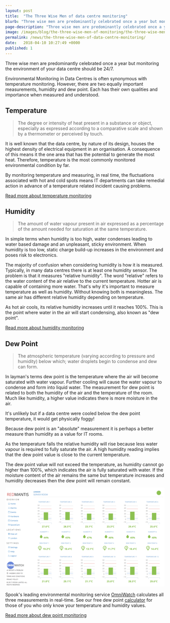 ```yaml
---
layout: post
title:  "The Three Wise Men of data centre monitoring"
blurb: "Three wise men are predominantly celebrated once a year but monitoring the environment of your data centre should be 24/7."
page-description: "Three wise men are predominantly celebrated once a year but monitoring the environment of your data centre should be 24/7."
image: /images/blog/the-three-wise-men-of-monitoring/the-three-wise-men-of-monitoring.jpeg
permalink: /news/the-three-wise-men-of-data-centre-monitoring/
date:   2018-04-10 10:27:49 +0000
published: 1
---
```


Three wise men are predominantly celebrated once a year but monitoring the environment of your data centre should be 24/7.

Environmental Monitoring in Data Centres is often synonymous with temperature monitoring. However, there are two equally important measurements, humidity and dew point. Each has their own qualities and importance when measured and understood.

## Temperature

> The degree or intensity of heat present in a substance or object, especially as expressed according to a comparative scale and shown by a thermometer or perceived by touch.

It is well known that the data centre, by nature of its design, houses the highest density of electrical equipment in an organisation. A consequence of this means it the one area that has the potential to generate the most heat. Therefore, temperature is the most commonly monitored environmental condition by far.

By monitoring temperature and measuring, in real time, the fluctuations associated with hot and cold spots means IT departments can take remedial action in advance of a temperature related incident causing problems.

<a class="button is-center" href="/monitoring/environmental/temperature">Read more about temperature monitoring</a>

## Humidity

> The amount of water vapour present in air expressed as a percentage of the amount needed for saturation at the same temperature.

In simple terms when humidity is too high, water condenses leading to water based damage and an unpleasant, sticky environment. When humidity is too low, static charge build-up increases in the environment and poses risk to electronics.

The majority of confusion when considering humidity is how it is measured. Typically, in many data centres there is at least one humidity sensor. The problem is that it measures "relative humidity". The word "relative" refers to the water content of the air relative to the current temperature. Hotter air is capable of containing more water. That's why it's important to measure temperature as well as humidity. Without knowing both is meaningless. The same air has different relative humidity depending on temperature.

As hot air cools, its relative humidity increases until it reaches 100%. This is the point where water in the air will start condensing, also known as "dew point".

<a class="button is-center" href="/monitoring/environmental/humidity">Read more about humidity monitoring</a>

## Dew Point

> The atmospheric temperature (varying according to pressure and humidity) below which; water droplets begin to condense and dew can form.

In layman's terms dew point is the temperature where the air will become saturated with water vapour. Further cooling will cause the water vapour to condense and form into liquid water. The measurement for dew point is related to both the humidity of the air and the temperature of the room. Much like humidity, a higher value indicates there is more moisture in the air.

It's unlikely but if a data centre were cooled below the dew point temperature, it would get physically foggy!

Because dew point is an "absolute" measurement it is perhaps a better measure than humidity as a value for IT rooms.

As the temperature falls the relative humidity will rise because less water vapour is required to fully saturate the air. A high humidity reading implies that the dew point value is close to the current temperature.

The dew point value will not exceed the temperature, as humidity cannot go higher than 100%, which indicates the air is fully saturated with water. If the moisture content of the air remains the same but temperature increases and humidity decreases then the dew point will remain constant.

![temperature-humidity-dewpoint-monitoring](/images/blog/the-three-wise-men-of-monitoring/temperature-humidity-dewpoint-monitoring.png)

Spook's leading environmental monitoring service [OmniWatch](/omniwatch/) calculates all three measurements in real-time. See our free dew point [calculator](/omniwatch/sensors/dew-point-monitoring/#dew-point-calculator) for those of you who only know your temperature and humidity values.

<a class="button is-center" href="/monitoring/environmental/dewpoint">Read more about dew point monitoring</a>

